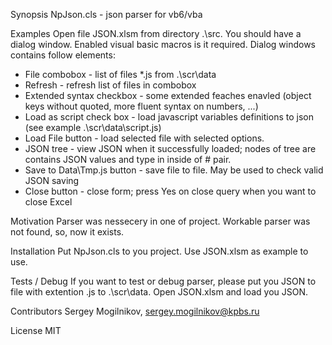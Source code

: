 Synopsis
NpJson.cls - json parser for vb6/vba

Examples
Open file JSON.xlsm from directory .\src. You should have a dialog window. Enabled visual basic macros is it required.
Dialog windows contains follow elements:
  * File combobox - list of files *.js from .\scr\data
  * Refresh - refresh list of files in combobox
  * Extended syntax checkbox - some extended feaches enavled (object keys without quoted, more fluent syntax on numbers, ...)
  * Load as script check box - load javascript variables definitions to json (see example .\scr\data\script.js)
  * Load File button - load selected file with selected options.
  * JSON tree - view JSON when it successfully loaded; nodes of tree are contains JSON values and type in inside of # pair.
  * Save to Data\Tmp.js button - save file to file. May be used to check valid JSON saving
  * Close button - close form; press Yes on close query when you want to close Excel

Motivation
Parser was nessecery in one of project. Workable parser was not found, so, now it exists.

Installation
Put NpJson.cls to you project. Use JSON.xlsm as example to use.

Tests / Debug
If you want to test or debug parser, please put you JSON to file with extention .js to .\scr\data. Open JSON.xlsm and load you JSON.

Contributors
Sergey Mogilnikov, sergey.mogilnikov@kpbs.ru

License
MIT
